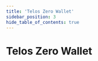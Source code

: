 ```yaml
---
title: 'Telos Zero Wallet'
sidebar_position: 3
hide_table_of_contents: true
---
```


# Telos Zero Wallet